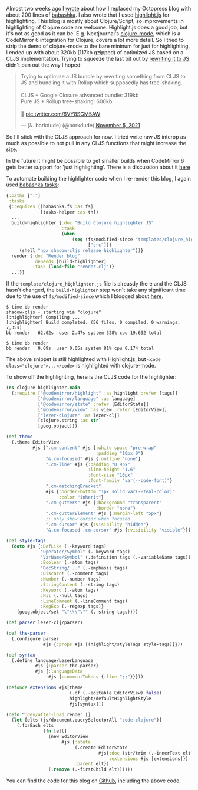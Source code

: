 Almost two weeks ago I [wrote](migrating-octopress-to-babashka.html) about how I
replaced my Octopress blog with about 200 lines of
[babashka](https://github.com/babashka/babashka). I also wrote that I used
[highlight.js](https://highlightjs.org/) for highlighting. This blog is mostly
about Clojure/Script, so improvements in highlighting of Clojure code are
welcome. Highlight.js does a good job, but it's not as good as it can
be. E.g. Nextjournal's
[clojure-mode](https://nextjournal.github.io/clojure-mode/), which is a
CodeMirror 6 integration for Clojure, covers a lot more detail. So I tried to
strip the demo of clojure-mode to the bare mininum for just for highlighting. I
ended up with about 320kb (117kb gzipped) of optimized JS based on a CLJS
implementation. Trying to squeeze the last bit out by [rewriting it to
JS](https://gist.github.com/borkdude/9b994fea470f324b8bfceda609572168) didn't
pan out the way I hoped:

<blockquote class="twitter-tweet"><p lang="en" dir="ltr">Trying to optimize a JS bundle by rewriting something from CLJS to JS and bundling it with Rollup which supposedly has tree-shaking.<br><br>CLJS + Google Closure advanced bundle: 319kb<br>Pure JS + Rollup tree-shaking: 600kb<br><br>🤔 <a href="https://t.co/6VY8SGM5AW">pic.twitter.com/6VY8SGM5AW</a></p>&mdash; (λ. borkdude) (@borkdude) <a href="https://twitter.com/borkdude/status/1456574352888115200?ref_src=twsrc%5Etfw">November 5, 2021</a></blockquote> <script async src="https://platform.twitter.com/widgets.js" charset="utf-8"></script>

So I'll stick with the CLJS approach for now. I tried write raw JS interop as
much as possible to not pull in any CLJS functions that might increase the size.

In the future it might be possible to get smaller builds when CodeMirror 6 gets
better support for 'just highlighting'. There is a discussion about it
[here](https://discuss.codemirror.net/t/only-syntax-highlighting/2635/5)

To automate building the highlighter code when I re-render this blog, I again
used [babashka tasks](https://book.babashka.org/#tasks):

``` clojure
{:paths ["."]
 :tasks
 {:requires ([babashka.fs :as fs]
             [tasks-helper :as th])
  ...
  build-highlighter {:doc "Build Clojure highlighter JS"
                     :task
                     (when
                         (seq (fs/modified-since "templates/clojure_highlighter.js"
                               ["src"]))
     (shell "npx shadow-cljs release highlighter"))}
  render {:doc "Render blog"
          :depends [build-highlighter]
          :task (load-file "render.clj")}
  ...}}
```

If the `template/clojure_highlighter.js` file is alreasdy there and the CLJS
hasn't changed, the `build-higlighter` step won't take any significant time due
to the use of `fs/modified-since` which I blogged about
[here](speeding-up-builds-fs-modified-since.html).

``` shell
$ time bb render
shadow-cljs - starting via "clojure"
[:highlighter] Compiling ...
[:highlighter] Build completed. (56 files, 0 compiled, 0 warnings, 7,35s)
bb render   62.02s  user 2.47s system 328% cpu 19.632 total

$ time bb render
bb render   0.09s  user 0.05s system 81% cpu 0.174 total
```

The above snippet is still highlighted with Highlight.js, but
`<code class="clojure">...</code>` is highlighted with clojure-mode.

To show off the highlighting, here is the CLJS code for the highlighter:

``` clojure
(ns clojure-highlighter.main
  (:require ["@codemirror/highlight" :as highlight :refer [tags]]
            ["@codemirror/language" :as language]
            ["@codemirror/state" :refer [EditorState]]
            ["@codemirror/view" :as view :refer [EditorView]]
            ["lezer-clojure" :as lezer-clj]
            [clojure.string :as str]
            [goog.object]))

(def theme
  (.theme EditorView
          #js {".cm-content" #js {:white-space "pre-wrap"
                                  :padding "10px 0"}
               "&.cm-focused" #js {:outline "none"}
               ".cm-line" #js {:padding "0 9px"
                               :line-height "1.6"
                               :font-size "16px"
                               :font-family "var(--code-font)"}
               ".cm-matchingBracket"
               #js {:border-bottom "1px solid var(--teal-color)"
                    :color "inherit"}
               ".cm-gutters" #js {:background "transparent"
                                  :border "none"}
               ".cm-gutterElement" #js {:margin-left "5px"}
               ;; only show cursor when focused
               ".cm-cursor" #js {:visibility "hidden"}
               "&.cm-focused .cm-cursor" #js {:visibility "visible"}}))

(def style-tags
  (doto #js {:DefLike (.-keyword tags)
             "Operator/Symbol" (.-keyword tags)
             "VarName/Symbol" (.definition tags (.-variableName tags))
             :Boolean (.-atom tags)
             "DocString/..." (.-emphasis tags)
             :Discard! (.-comment tags)
             :Number (.-number tags)
             :StringContent (.-string tags)
             :Keyword (.-atom tags)
             :Nil (.-null tags)
             :LineComment (.-lineComment tags)
             :RegExp (.-regexp tags)}
    (goog.object/set "\"\\\"\"" (.-string tags))))

(def parser lezer-clj/parser)

(def the-parser
  (.configure parser
              #js {:props #js [(highlight/styleTags style-tags)]}))

(def syntax
  (.define language/LezerLanguage
           #js {:parser the-parser}
           #js {:languageData
                #js {:commentTokens {:line ";;"}}}))

(defonce extensions #js[theme
                        (.of (.-editable EditorView) false)
                        highlight/defaultHighlightStyle
                        #js[syntax]])

(defn ^:dev/after-load render []
  (let [elts (js/document.querySelectorAll "code.clojure")]
    (.forEach elts
              (fn [elt]
                (new EditorView
                     #js {:state
                          (.create EditorState
                                   #js{:doc (str/trim (.-innerText elt))
                                       :extensions #js [extensions]})
                          :parent elt})
                (.remove (.-firstChild elt))))))
```

You can find the code for this blog on
[Github](https://github.com/borkdude/blog), including the above code.
